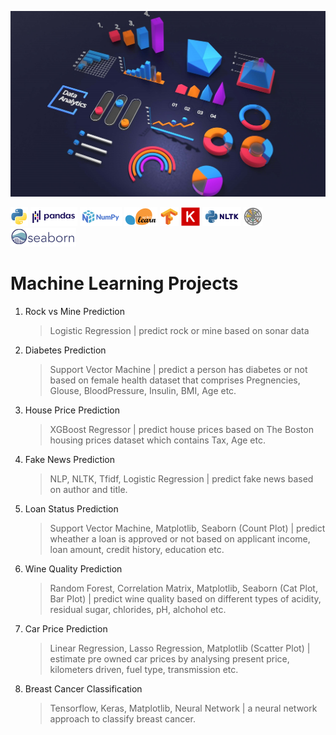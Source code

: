 ![data](assets/cover/cover.jpg)

![python](assets/icons/python.png) ![pandas](assets/icons/pandasbg.png) ![numpy](assets/icons/numpybg.png) ![sklearn](assets/icons/sklearn_bg.png) ![tensorflow](assets/icons/tensorflowbg.png) ![keras](assets/icons/keras.png) ![nltk](assets/icons/nltk.png) ![matplotlib](assets/icons/matplotlibbg.png) ![seaborn](assets/icons/seaborn.png)

# Machine Learning Projects

1. Rock vs Mine Prediction
   > Logistic Regression | predict rock or mine based on sonar data
2. Diabetes Prediction
   > Support Vector Machine | predict a person has diabetes or not based on female health dataset that comprises Pregnencies, Glouse, BloodPressure, Insulin, BMI, Age etc.
3. House Price Prediction
   > XGBoost Regressor | predict house prices based on The Boston housing prices dataset which contains Tax, Age etc.
4. Fake News Prediction
   > NLP, NLTK, Tfidf, Logistic Regression | predict fake news based on author and title.
5. Loan Status Prediction
   > Support Vector Machine, Matplotlib, Seaborn (Count Plot) | predict wheather a loan is approved or not based on applicant income, loan amount, credit history, education etc.
6. Wine Quality Prediction
   > Random Forest, Correlation Matrix, Matplotlib, Seaborn (Cat Plot, Bar Plot) | predict wine quality based on different types of acidity, residual sugar, chlorides, pH, alchohol etc.
7. Car Price Prediction
   > Linear Regression, Lasso Regression, Matplotlib (Scatter Plot) | estimate pre owned car prices by analysing present price, kilometers driven, fuel type, transmission etc.
8. Breast Cancer Classification
   > Tensorflow, Keras, Matplotlib, Neural Network | a neural network approach to classify breast cancer.
